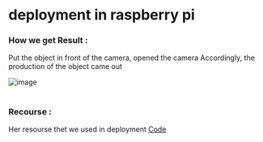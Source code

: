 # deployment in raspberry pi

### How we get Result :
Put the object in front of the camera, opened the camera Accordingly,
the production of the object came out


![image](https://user-images.githubusercontent.com/93180429/150776844-4a5c5723-2d68-41db-aee6-b11d8ff097fc.png)



#


### Recourse :
Her resourse thet we used in deployment 
<a href="https://github.com/microsoft/TrashClassifier/blob/master/rpi_trash_classifier.py">Code</a>

